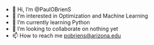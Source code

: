 - 👋 Hi, I’m @PaulOBrienS
- 👀 I’m interested in Optimization and Machine Learning
- 🌱 I’m currently learning Python
- 💞️ I’m looking to collaborate on nothing yet
- 📫 How to reach me pobriens@arizona.edu

<!---
PaulOBrienS/PaulOBrienS is a ✨ special ✨ repository because its `README.md` (this file) appears on your GitHub profile.
You can click the Preview link to take a look at your changes.
--->
